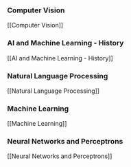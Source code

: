 
### Computer Vision
[[Computer Vision]]

### AI and Machine Learning - History
[[AI and Machine Learning - History]]

### Natural Language Processing
[[Natural Language Processing]]

### Machine Learning
[[Machine Learning]]

### Neural Networks and Perceptrons
[[Neural Networks and Perceptrons]]

